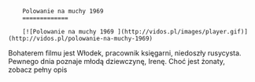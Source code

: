 
        Polowanie na muchy 1969 
        =============
        
        [![Polowanie na muchy 1969 ](http://vidos.pl/images/player.gif)](http://vidos.pl/polowanie-na-muchy-1969)
        
        
 Bohaterem filmu jest Włodek, pracownik księgarni, niedoszły rusycysta. Pewnego dnia poznaje młodą dziewczynę, Irenę. Choć jest żonaty, zobacz pełny opis
    